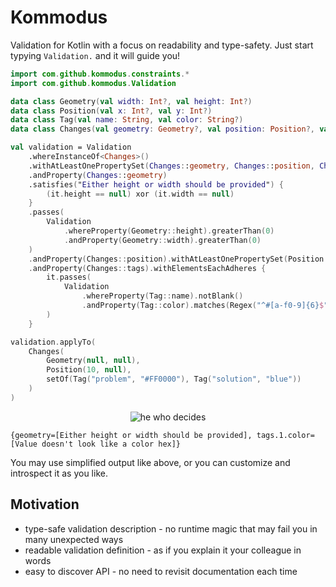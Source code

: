 # Kommodus

Validation for Kotlin with a focus on readability and type-safety. Just start typying `Validation.` and it will guide
you!

```kotlin
import com.github.kommodus.constraints.*
import com.github.kommodus.Validation

data class Geometry(val width: Int?, val height: Int?)
data class Position(val x: Int?, val y: Int?)
data class Tag(val name: String, val color: String?)
data class Changes(val geometry: Geometry?, val position: Position?, val tags: Set<Tag>?)

val validation = Validation
    .whereInstanceOf<Changes>()
    .withAtLeastOnePropertySet(Changes::geometry, Changes::position, Changes::tags)
    .andProperty(Changes::geometry)
    .satisfies("Either height or width should be provided") {
        (it.height == null) xor (it.width == null)
    }
    .passes(
        Validation
            .whereProperty(Geometry::height).greaterThan(0)
            .andProperty(Geometry::width).greaterThan(0)
    )
    .andProperty(Changes::position).withAtLeastOnePropertySet(Position::x, Position::y)
    .andProperty(Changes::tags).withElementsEachAdheres {
        it.passes(
            Validation
                .whereProperty(Tag::name).notBlank()
                .andProperty(Tag::color).matches(Regex("^#[a-f0-9]{6}$", RegexOption.IGNORE_CASE), "color hex")
        )
    }

validation.applyTo(
    Changes(
        Geometry(null, null),
        Position(10, null),
        setOf(Tag("problem", "#FF0000"), Tag("solution", "blue"))
    )
)
```

<p align="center">
  <img src="https://allthingsd.com/files/2012/07/commodus_thumb.png" alt="he who decides"/>
</p>


```
{geometry=[Either height or width should be provided], tags.1.color=[Value doesn't look like a color hex]}
```

You may use simplified output like above, or you can customize and introspect it as you like.

## Motivation

- type-safe validation description - no runtime magic that may fail you in many unexpected ways
- readable validation definition - as if you explain it your colleague in words
- easy to discover API - no need to revisit documentation each time
